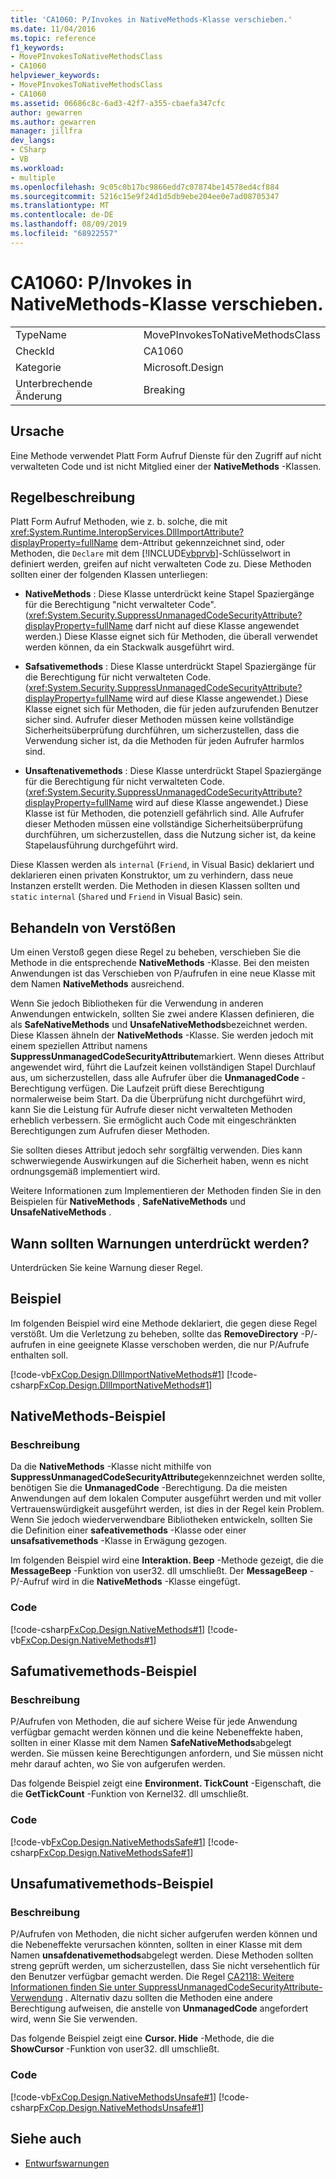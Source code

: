 ```yaml
---
title: 'CA1060: P/Invokes in NativeMethods-Klasse verschieben.'
ms.date: 11/04/2016
ms.topic: reference
f1_keywords:
- MovePInvokesToNativeMethodsClass
- CA1060
helpviewer_keywords:
- MovePInvokesToNativeMethodsClass
- CA1060
ms.assetid: 06686c8c-6ad3-42f7-a355-cbaefa347cfc
author: gewarren
ms.author: gewarren
manager: jillfra
dev_langs:
- CSharp
- VB
ms.workload:
- multiple
ms.openlocfilehash: 9c05c0b17bc9866edd7c07874be14578ed4cf884
ms.sourcegitcommit: 5216c15e9f24d1d5db9ebe204ee0e7ad08705347
ms.translationtype: MT
ms.contentlocale: de-DE
ms.lasthandoff: 08/09/2019
ms.locfileid: "68922557"
---
```

# <a name="ca1060-move-pinvokes-to-nativemethods-class"></a>CA1060: P/Invokes in NativeMethods-Klasse verschieben.

|||
|-|-|
|TypeName|MovePInvokesToNativeMethodsClass|
|CheckId|CA1060|
|Kategorie|Microsoft.Design|
|Unterbrechende Änderung|Breaking|

## <a name="cause"></a>Ursache

Eine Methode verwendet Platt Form Aufruf Dienste für den Zugriff auf nicht verwalteten Code und ist nicht Mitglied einer der **NativeMethods** -Klassen.

## <a name="rule-description"></a>Regelbeschreibung

Platt Form Aufruf Methoden, wie z. b. solche, die mit <xref:System.Runtime.InteropServices.DllImportAttribute?displayProperty=fullName> dem-Attribut gekennzeichnet sind, oder Methoden, die `Declare` mit dem [!INCLUDE[vbprvb](../code-quality/includes/vbprvb_md.md)]-Schlüsselwort in definiert werden, greifen auf nicht verwalteten Code zu. Diese Methoden sollten einer der folgenden Klassen unterliegen:

- **NativeMethods** : Diese Klasse unterdrückt keine Stapel Spaziergänge für die Berechtigung "nicht verwalteter Code". (<xref:System.Security.SuppressUnmanagedCodeSecurityAttribute?displayProperty=fullName> darf nicht auf diese Klasse angewendet werden.) Diese Klasse eignet sich für Methoden, die überall verwendet werden können, da ein Stackwalk ausgeführt wird.

- **Safsativemethods** : Diese Klasse unterdrückt Stapel Spaziergänge für die Berechtigung für nicht verwalteten Code. (<xref:System.Security.SuppressUnmanagedCodeSecurityAttribute?displayProperty=fullName> wird auf diese Klasse angewendet.) Diese Klasse eignet sich für Methoden, die für jeden aufzurufenden Benutzer sicher sind. Aufrufer dieser Methoden müssen keine vollständige Sicherheitsüberprüfung durchführen, um sicherzustellen, dass die Verwendung sicher ist, da die Methoden für jeden Aufrufer harmlos sind.

- **Unsaftenativemethods** : Diese Klasse unterdrückt Stapel Spaziergänge für die Berechtigung für nicht verwalteten Code. (<xref:System.Security.SuppressUnmanagedCodeSecurityAttribute?displayProperty=fullName> wird auf diese Klasse angewendet.) Diese Klasse ist für Methoden, die potenziell gefährlich sind. Alle Aufrufer dieser Methoden müssen eine vollständige Sicherheitsüberprüfung durchführen, um sicherzustellen, dass die Nutzung sicher ist, da keine Stapelausführung durchgeführt wird.

Diese Klassen werden als `internal` (`Friend`, in Visual Basic) deklariert und deklarieren einen privaten Konstruktor, um zu verhindern, dass neue Instanzen erstellt werden. Die Methoden in diesen Klassen sollten und `static` `internal` (`Shared` und `Friend` in Visual Basic) sein.

## <a name="how-to-fix-violations"></a>Behandeln von Verstößen
Um einen Verstoß gegen diese Regel zu beheben, verschieben Sie die Methode in die entsprechende **NativeMethods** -Klasse. Bei den meisten Anwendungen ist das Verschieben von P/aufrufen in eine neue Klasse mit dem Namen **NativeMethods** ausreichend.

Wenn Sie jedoch Bibliotheken für die Verwendung in anderen Anwendungen entwickeln, sollten Sie zwei andere Klassen definieren, die als **SafeNativeMethods** und **UnsafeNativeMethods**bezeichnet werden. Diese Klassen ähneln der **NativeMethods** -Klasse. Sie werden jedoch mit einem speziellen Attribut namens **SuppressUnmanagedCodeSecurityAttribute**markiert. Wenn dieses Attribut angewendet wird, führt die Laufzeit keinen vollständigen Stapel Durchlauf aus, um sicherzustellen, dass alle Aufrufer über die **UnmanagedCode** -Berechtigung verfügen. Die Laufzeit prüft diese Berechtigung normalerweise beim Start. Da die Überprüfung nicht durchgeführt wird, kann Sie die Leistung für Aufrufe dieser nicht verwalteten Methoden erheblich verbessern. Sie ermöglicht auch Code mit eingeschränkten Berechtigungen zum Aufrufen dieser Methoden.

Sie sollten dieses Attribut jedoch sehr sorgfältig verwenden. Dies kann schwerwiegende Auswirkungen auf die Sicherheit haben, wenn es nicht ordnungsgemäß implementiert wird.

Weitere Informationen zum Implementieren der Methoden finden Sie in den Beispielen für **NativeMethods** , **SafeNativeMethods** und **UnsafeNativeMethods** .

## <a name="when-to-suppress-warnings"></a>Wann sollten Warnungen unterdrückt werden?
Unterdrücken Sie keine Warnung dieser Regel.

## <a name="example"></a>Beispiel
Im folgenden Beispiel wird eine Methode deklariert, die gegen diese Regel verstößt. Um die Verletzung zu beheben, sollte das **RemoveDirectory** -P/-aufrufen in eine geeignete Klasse verschoben werden, die nur P/Aufrufe enthalten soll.

[!code-vb[FxCop.Design.DllImportNativeMethods#1](../code-quality/codesnippet/VisualBasic/ca1060-move-p-invokes-to-nativemethods-class_1.vb)]
[!code-csharp[FxCop.Design.DllImportNativeMethods#1](../code-quality/codesnippet/CSharp/ca1060-move-p-invokes-to-nativemethods-class_1.cs)]

## <a name="nativemethods-example"></a>NativeMethods-Beispiel

### <a name="description"></a>Beschreibung
Da die **NativeMethods** -Klasse nicht mithilfe von **SuppressUnmanagedCodeSecurityAttribute**gekennzeichnet werden sollte, benötigen Sie die **UnmanagedCode** -Berechtigung. Da die meisten Anwendungen auf dem lokalen Computer ausgeführt werden und mit voller Vertrauenswürdigkeit ausgeführt werden, ist dies in der Regel kein Problem. Wenn Sie jedoch wiederverwendbare Bibliotheken entwickeln, sollten Sie die Definition einer **safeativemethods** -Klasse oder einer **unsafsativemethods** -Klasse in Erwägung gezogen.

Im folgenden Beispiel wird eine **Interaktion. Beep** -Methode gezeigt, die die **MessageBeep** -Funktion von user32. dll umschließt. Der **MessageBeep** -P/-Aufruf wird in die **NativeMethods** -Klasse eingefügt.

### <a name="code"></a>Code
[!code-csharp[FxCop.Design.NativeMethods#1](../code-quality/codesnippet/CSharp/ca1060-move-p-invokes-to-nativemethods-class_2.cs)]
[!code-vb[FxCop.Design.NativeMethods#1](../code-quality/codesnippet/VisualBasic/ca1060-move-p-invokes-to-nativemethods-class_2.vb)]

## <a name="safenativemethods-example"></a>Safumativemethods-Beispiel

### <a name="description"></a>Beschreibung
P/Aufrufen von Methoden, die auf sichere Weise für jede Anwendung verfügbar gemacht werden können und die keine Nebeneffekte haben, sollten in einer Klasse mit dem Namen **SafeNativeMethods**abgelegt werden. Sie müssen keine Berechtigungen anfordern, und Sie müssen nicht mehr darauf achten, wo Sie von aufgerufen werden.

Das folgende Beispiel zeigt eine **Environment. TickCount** -Eigenschaft, die die **GetTickCount** -Funktion von Kernel32. dll umschließt.

### <a name="code"></a>Code
[!code-vb[FxCop.Design.NativeMethodsSafe#1](../code-quality/codesnippet/VisualBasic/ca1060-move-p-invokes-to-nativemethods-class_3.vb)]
[!code-csharp[FxCop.Design.NativeMethodsSafe#1](../code-quality/codesnippet/CSharp/ca1060-move-p-invokes-to-nativemethods-class_3.cs)]

## <a name="unsafenativemethods-example"></a>Unsafumativemethods-Beispiel

### <a name="description"></a>Beschreibung
P/Aufrufen von Methoden, die nicht sicher aufgerufen werden können und die Nebeneffekte verursachen könnten, sollten in einer Klasse mit dem Namen **unsafdenativemethods**abgelegt werden. Diese Methoden sollten streng geprüft werden, um sicherzustellen, dass Sie nicht versehentlich für den Benutzer verfügbar gemacht werden. Die Regel [CA2118: Weitere Informationen finden Sie unter SuppressUnmanagedCodeSecurityAttribute-Verwendung](../code-quality/ca2118-review-suppressunmanagedcodesecurityattribute-usage.md) . Alternativ dazu sollten die Methoden eine andere Berechtigung aufweisen, die anstelle von **UnmanagedCode** angefordert wird, wenn Sie Sie verwenden.

Das folgende Beispiel zeigt eine **Cursor. Hide** -Methode, die die **ShowCursor** -Funktion von user32. dll umschließt.

### <a name="code"></a>Code
[!code-vb[FxCop.Design.NativeMethodsUnsafe#1](../code-quality/codesnippet/VisualBasic/ca1060-move-p-invokes-to-nativemethods-class_4.vb)]
[!code-csharp[FxCop.Design.NativeMethodsUnsafe#1](../code-quality/codesnippet/CSharp/ca1060-move-p-invokes-to-nativemethods-class_4.cs)]

## <a name="see-also"></a>Siehe auch

- [Entwurfswarnungen](../code-quality/design-warnings.md)